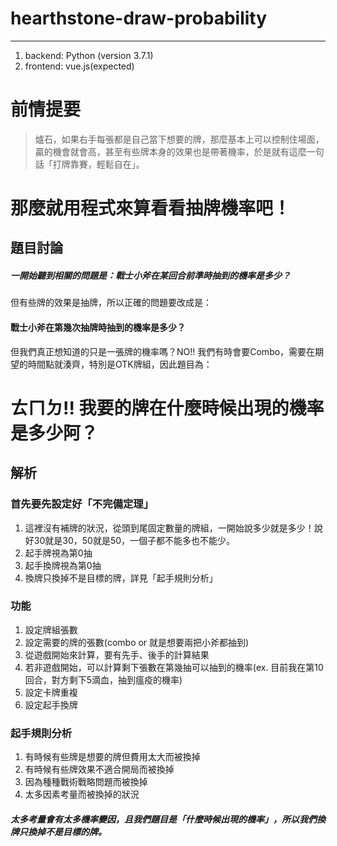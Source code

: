 # hearthstone-draw-probability
----
>
1. backend: Python (version 3.7.1)
2. frontend: vue.js(expected)

# 前情提要
> 爐石，如果右手每張都是自己當下想要的牌，那麼基本上可以控制住場面，贏的機會就會高，甚至有些牌本身的效果也是帶著機率，於是就有這麼一句話「打牌靠賽，輕鬆自在」。

# 那麼就用程式來算看看抽牌機率吧！

## 題目討論
##### 一開始聽到相關的問題是：戰士小斧在某回合前準時抽到的機率是多少？

但有些牌的效果是抽牌，所以正確的問題要改成是：

#### 戰士小斧在第幾次抽牌時抽到的機率是多少？
但我們真正想知道的只是一張牌的機率嗎？NO!! 我們有時會要Combo，需要在期望的時間點就湊齊，特別是OTK牌組，因此題目為：

# ㄊㄇㄉ!! 我要的牌在什麼時候出現的機率是多少阿？

## 解析
### 首先要先設定好「不完備定理」
 1. 這裡沒有補牌的狀況，從頭到尾固定數量的牌組，一開始說多少就是多少！說好30就是30，50就是50，一個子都不能多也不能少。
 2. 起手牌視為第0抽
 3. 起手換牌視為第0抽
 4. 換牌只換掉不是目標的牌，詳見「起手規則分析」

### 功能
 1. 設定牌組張數
 2. 設定需要的牌的張數(combo or 就是想要兩把小斧都抽到)
 3. 從遊戲開始來計算，要有先手、後手的計算結果
 4. 若非遊戲開始，可以計算剩下張數在第幾抽可以抽到的機率(ex. 目前我在第10回合，對方剩下5滴血，抽到瘟疫的機率)
 5. 設定卡牌重複
 6. 設定起手換牌

### 起手規則分析
 1. 有時候有些牌是想要的牌但費用太大而被換掉
 2. 有時候有些牌效果不適合開局而被換掉
 3. 因為種種戰術戰略問題而被換掉
 4. 太多因素考量而被換掉的狀況

##### 太多考量會有太多機率變因，且我們題目是「什麼時候出現的機率」，所以我們換牌只換掉不是目標的牌。
